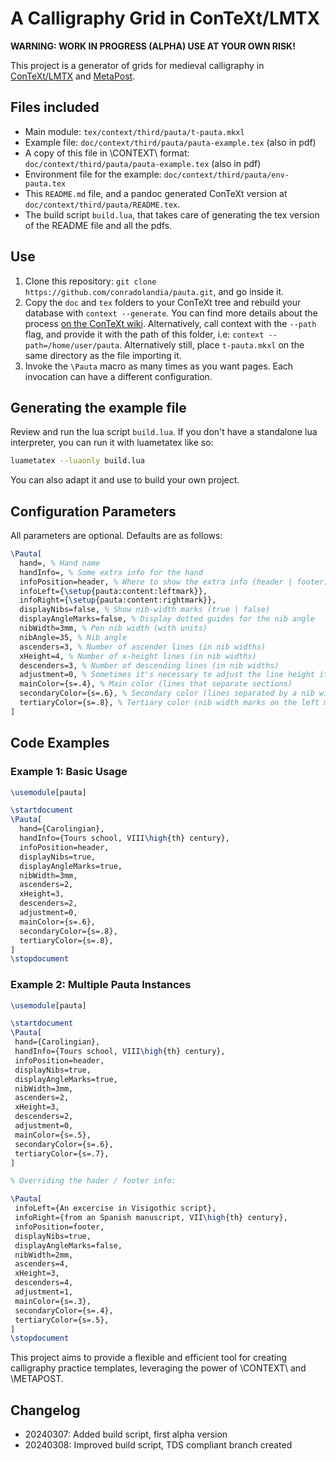 # A Calligraphy Grid in ConTeXt/LMTX

**WARNING: WORK IN PROGRESS (ALPHA) USE AT YOUR OWN RISK!**

This project is a generator of grids for medieval calligraphy in [ConTeXt/LMTX](https://wiki.contextgarden.net/) and [MetaPost](https://wiki.contextgarden.net/MetaPost).

## Files included

- Main module: `tex/context/third/pauta/t-pauta.mkxl`
- Example file: `doc/context/third/pauta/pauta-example.tex` (also in pdf)
- A copy of this file in \CONTEXT\ format: `doc/context/third/pauta/pauta-example.tex` (also in pdf)
- Environment file for the example: `doc/context/third/pauta/env-pauta.tex`
- This `README.md` file, and a pandoc generated ConTeXt version at `doc/context/third/pauta/README.tex`.
- The build script `build.lua`, that takes care of generating the tex version of the README file and all the pdfs.

## Use

1. Clone this repository: `git clone https://github.com/conradolandia/pauta.git`, and go inside it.
2. Copy the `doc` and `tex` folders to your ConTeXt tree and rebuild your database with `context --generate`. You can find more details about the process [on the ConTeXt wiki](https://wiki.contextgarden.net/Modules#Installation). Alternatively, call context with the `--path` flag, and provide it with the path of this folder, i.e: `context --path=/home/user/pauta`. Alternatively still, place `t-pauta.mkxl` on the same directory as the file importing it.
3. Invoke the `\Pauta` macro as many times as you want pages. Each invocation can have a different configuration.

## Generating the example file

Review and run the lua script `build.lua`. If you don't have a standalone lua interpreter, you can run it with luametatex like so:

```bash
luametatex --luaonly build.lua
```

You can also adapt it and use to build your own project.

## Configuration Parameters

All parameters are optional. Defaults are as follows:

```tex
\Pauta[
  hand=, % Hand name
  handInfo=, % Some extra info for the hand
  infoPosition=header, % Where to show the extra info (header | footer)
  infoLeft={\setup{pauta:content:leftmark}},
  infoRight={\setup{pauta:content:rightmark}},
  displayNibs=false, % Show nib-width marks (true | false)
  displayAngleMarks=false, % Display dotted guides for the nib angle
  nibWidth=3mm, % Pen nib width (with units)
  nibAngle=35, % Nib angle
  ascenders=3, % Number of ascender lines (in nib widths)
  xHeight=4, % Number of x-height lines (in nib widths)
  descenders=3, % Number of descending lines (in nib widths)
  adjustment=0, % Sometimes it's necessary to adjust the line height if the last one covers the page info
  mainColor={s=.4}, % Main color (lines that separate sections)
  secondaryColor={s=.6}, % Secondary color (lines separated by a nib width and dotted angle lines)
  tertiaryColor={s=.8}, % Tertiary color (nib width marks on the left margin)
]
```

## Code Examples

### Example 1: Basic Usage

```tex
\usemodule[pauta]

\startdocument
\Pauta[
  hand={Carolingian},
  handInfo={Tours school, VIII\high{th} century},
  infoPosition=header,
  displayNibs=true,
  displayAngleMarks=true,
  nibWidth=3mm,
  ascenders=2,
  xHeight=3,
  descenders=2,
  adjustment=0,
  mainColor={s=.6},
  secondaryColor={s=.8},
  tertiaryColor={s=.8},
]
\stopdocument
```

### Example 2: Multiple Pauta Instances

```tex
\usemodule[pauta]

\startdocument
\Pauta[
 hand={Carolingian},
 handInfo={Tours school, VIII\high{th} century},
 infoPosition=header,
 displayNibs=true,
 displayAngleMarks=true,
 nibWidth=3mm,
 ascenders=2,
 xHeight=3,
 descenders=2,
 adjustment=0,
 mainColor={s=.5},
 secondaryColor={s=.6},
 tertiaryColor={s=.7},
]

% Overriding the hader / footer info:

\Pauta[
 infoLeft={An excercise in Visigothic script},
 infoRight={from an Spanish manuscript, VII\high{th} century},
 infoPosition=footer,
 displayNibs=true,
 displayAngleMarks=false,
 nibWidth=2mm,
 ascenders=4,
 xHeight=3,
 descenders=4,
 adjustment=1,
 mainColor={s=.3},
 secondaryColor={s=.4},
 tertiaryColor={s=.5},
]
\stopdocument
```

This project aims to provide a flexible and efficient tool for creating calligraphy practice templates, leveraging the power of \CONTEXT\ and \METAPOST.

## Changelog

- 20240307: Added build script, first alpha version
- 20240308: Improved build script, TDS compliant branch created
